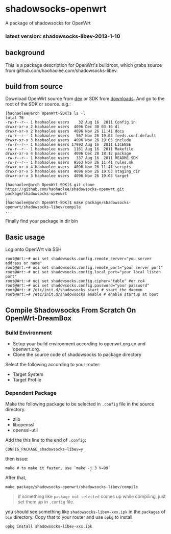 shadowsocks-openwrt
===================

A package of shadowsocks for OpenWrt

### latest version: shadowsocks-libev-2013-1-10

## background
This is a package description for OpenWrt's buildroot, which grabs source from github.com/haohaolee.com/shadowsocks-libev.


## build from source
Download OpenWrt source from [dev][] or SDK from [downloads][]. And go to the root of the SDK or source. e.g.:

    [haohaolee@arch OpenWrt-SDK]$ ls -l
    total 76
    -rw-r--r-- 1 haohaolee users    32 Aug 16  2011 Config.in
    drwxr-xr-x 2 haohaolee users  4096 Dec 30 03:16 dl
    drwxr-xr-x 2 haohaolee users  4096 Nov 26 11:41 docs
    -rw-r--r-- 1 haohaolee users   567 Nov 26 19:03 feeds.conf.default
    drwxr-xr-x 3 haohaolee users  4096 Nov 26 19:03 include
    -rw-r--r-- 1 haohaolee users 17992 Aug 16  2011 LICENSE
    -rw-r--r-- 1 haohaolee users  1161 Aug 16  2011 Makefile
    drwxr-xr-x 4 haohaolee users  4096 Dec 28 18:12 package
    -rw-r--r-- 1 haohaolee users   337 Aug 16  2011 README.SDK
    -rw-r--r-- 1 haohaolee users  9563 Nov 26 11:41 rules.mk
    drwxr-xr-x 4 haohaolee users  4096 Nov 26 11:41 scripts
    drwxr-xr-x 5 haohaolee users  4096 Nov 26 19:03 staging_dir
    drwxr-xr-x 3 haohaolee users  4096 Nov 26 19:03 target
    
    [haohaolee@arch OpenWrt-SDK]$ git clone https://github.com/haohaolee/shadowsocks-openwrt.git package/shadowsocks-openwrt
    ...
    [haohaolee@arch OpenWrt-SDK]$ make package/shadowsocks-openwrt/shadowsocks-libev/compile
    ...
    
Finally find your package in dir bin

## Basic usage

Log onto OpenWrt via SSH

    root@Wrt:~# uci set shadowsocks.config.remote_server="you server address or name"
    root@Wrt:~# uci set shadowsocks.config.remote_port="your server port"
    root@Wrt:~# uci set shadowsocks.config.local_port="your local listen port"
    root@Wrt:~# uci set shadowsocks.config.cipher="table" #or rc4
    root@Wrt:~# uci set shadowsocks.config.password="your password"
    root@Wrt:~# /etc/init.d/shadowsocks start # start the daemon
    root@Wrt:~# /etc/init.d/shadowsocks enable # enable startup at boot

[dev]: https://dev.openwrt.org
[downloads]: http://downloads.openwrt.org/

## Compile Shadowsocks From Scratch On OpenWrt-DreamBox
### Build Environment
* Setup your build environment according to openwrt.org.cn and openwrt.org.
* Clone the source code of shadowsocks to package directory

Select the following according to your router:

* Target System
* Target Profile

### Dependent Package
Make the following package to be selected in `.config` file in the source directory.

* zlib
* libopenssl
* openssl-util

Add the this line to the end of `.config`:

	CONFIG_PACKAGE_shadowsocks-libev=y

then issue:

	make # to make it faster, use `make -j 3 V=99`
	
After that, 

	make package/shadowsocks-openwrt/shadowsocks-libev/compile
	
> if something like `package not selected` comes up while compiling, just set them up in `.config` file.
	
you should see something like `shadowsocks-libev-xxx.ipk` in the `packages` of `bin` directory. Copy that to your router and use `opkg` to install 

	opkg install shadowsocks-libev-xxx.ipk



